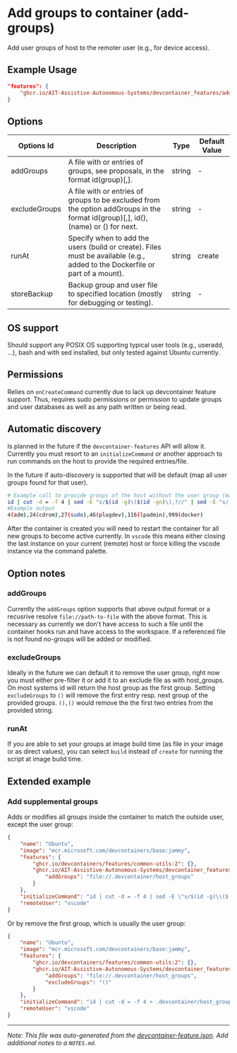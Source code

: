 
# Add groups to container (add-groups)

Add user groups of host to the remoter user (e.g., for device access).

## Example Usage

```json
"features": {
    "ghcr.io/AIT-Assistive-Autonomous-Systems/devcontainer_features/add-groups:0": {}
}
```

## Options

| Options Id | Description | Type | Default Value |
|-----|-----|-----|-----|
| addGroups | A file with or entries of groups, see proposals, in the format id(group)[,]. | string | - |
| excludeGroups | A file with or entries of groups to be excluded from the option addGroups in the format id(group)[,], id(), (name) or () for next. | string | - |
| runAt | Specify when to add the users (build or create). Files must be available (e.g., added to the Dockerfile or part of a mount). | string | create |
| storeBackup | Backup group and user file to specified location (mostly for debugging or testing). | string | - |

## OS support
Should support any POSIX OS supporting typical user tools (e.g., useradd, ...), bash and with sed installed, but only tested against Ubuntu currently.
## Permissions
Relies on `onCreateCommand` currently due to lack up devcontainer feature support. Thus, requires sudo permissions or permission to update groups and user databases as well as any path written or being read.
## Automatic discovery
Is planned in the future if the `devcontainer-features` API will allow it. Currently you must resort to an `initializeCommand` or another approach to run commands on the host to provide the required entries/file.

In the future if auto-discovery is supported that will be default (map all user groups found for that user).

```sh
# Example call to provide groups of the host without the user group (mapped by common-utils already)
id | cut -d = -f 4 | sed -E "s/$(id -g)\($(id -gn)\),?//" | sed -E "s/,+$//" > .devcontainer/host_groups
#Example output
4(adm),24(cdrom),27(sudo),46(plugdev),116(lpadmin),999(docker)
```

After the container is created you will need to restart the container for all new groups to become active currently.
In `vscode` this means either closing the last instance on your current (remote) host or force killing the vscode instance via the command palette.

## Option notes

### addGroups

Currently the `addGroups` option supports that above output format or a recusrive resolve `file://path-to-file` with the above format. This is necessary as currently we don't have access to such a file until the container hooks run and have access to the workspace. If a referenced file is not found no-groups will be added or modified.

### excludeGroups

Ideally in the future we can default it to remove the user group, right now you must either pre-filter it or add it to an exclude file as with host_groups. On most systems id will return the host group as the first group. Setting `excludeGroups` to `()` will remove the first entry resp. next group of the provided groups. `(),()` would remove the the first two entries from the provided string.

### runAt

If you are able to set your groups at image build time (as file in your image or as direct values), you can select `build` instead of `create` for running the script at image build time.

## Extended example


### Add supplemental groups

Adds or modifies all groups inside the container to match the outside user, except the user group:

```json
{
    "name": "Ubuntu",
    "image": "mcr.microsoft.com/devcontainers/base:jammy",
    "features": {
        "ghcr.io/devcontainers/features/common-utils:2": {},
        "ghcr.io/AIT-Assistive-Autonomous-Systems/devcontainer_features/add-groups:0": {
            "addGroups": "file://.devcontainer/host_groups"
        }
    },
    "initializeCommand": "id | cut -d = -f 4 | sed -E \"s/$(id -g)\\($(id -gn)\\),?//\" | sed -E \"s/,+$//\" > .devcontainer/host_groups",
    "remoteUser": "vscode"
}
```

Or by remove the first group, which is usually the user group:

```json
{
    "name": "Ubuntu",
    "image": "mcr.microsoft.com/devcontainers/base:jammy",
    "features": {
        "ghcr.io/devcontainers/features/common-utils:2": {},
        "ghcr.io/AIT-Assistive-Autonomous-Systems/devcontainer_features/add-groups:0": {
            "addGroups": "file://.devcontainer/host_groups",
            "excludeGroups": "()"
        }
    },
    "initializeCommand": "id | cut -d = -f 4 > .devcontainer/host_groups",
    "remoteUser": "vscode"
}
```


---

_Note: This file was auto-generated from the [devcontainer-feature.json](https://github.com/AIT-Assistive-Autonomous-Systems/devcontainer_features/blob/main/src/add-groups/devcontainer-feature.json).  Add additional notes to a `NOTES.md`._
